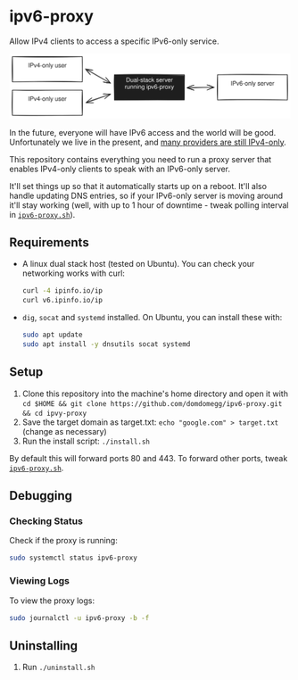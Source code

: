 # ipv6-proxy

Allow IPv4 clients to access a specific IPv6-only service.

![Diagram showing ipv6-proxy running on a dual-stack host, connecting IPv4-only users with an IPv6-only server](./ipv6-proxy.excalidraw.svg)

In the future, everyone will have IPv6 access and the world will be good. Unfortunately we live in the present, and [many providers are still IPv4-only](https://www.google.com/ipv6/).

This repository contains everything you need to run a proxy server that enables IPv4-only clients to speak with an IPv6-only server.

It'll set things up so that it automatically starts up on a reboot. It'll also handle updating DNS entries, so if your IPv6-only server is moving around it'll stay working (well, with up to 1 hour of downtime - tweak polling interval in [`ipv6-proxy.sh`](./ipv6-proxy.sh)).

## Requirements

- A linux dual stack host (tested on Ubuntu). You can check your networking works with curl:
    ```bash
    curl -4 ipinfo.io/ip
    curl v6.ipinfo.io/ip
    ```
- `dig`, `socat` and `systemd` installed. On Ubuntu, you can install these with:
    ```bash
    sudo apt update
    sudo apt install -y dnsutils socat systemd
    ```

## Setup

1. Clone this repository into the machine's home directory and open it with `cd $HOME && git clone https://github.com/domdomegg/ipv6-proxy.git && cd ipvy-proxy`
2. Save the target domain as target.txt: `echo "google.com" > target.txt` (change as necessary)
3. Run the install script: `./install.sh`

By default this will forward ports 80 and 443. To forward other ports, tweak [`ipv6-proxy.sh`](./ipv6-proxy.sh).

## Debugging

### Checking Status

Check if the proxy is running:

```bash
sudo systemctl status ipv6-proxy
```

### Viewing Logs

To view the proxy logs:

```bash
sudo journalctl -u ipv6-proxy -b -f
```

## Uninstalling

1. Run `./uninstall.sh`
